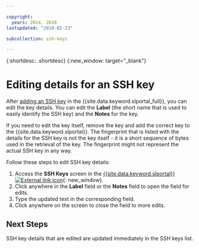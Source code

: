 ```yaml
---

copyright:
  years: 2014, 2018
lastupdated: "2018-02-23"

subcollection: ssh-keys

---
```


{:shortdesc: .shortdesc}
{:new_window: target="_blank"}

# Editing details for an SSH key

After [adding an SSH key](/docs/infrastructure/ssh-keys?topic=ssh-keys-adding-an-ssh-key) in the {{site.data.keyword.slportal_full}}, you can edit the key details. You can edit the **Label** (the short name that is used to easily identify the SSH key) and the **Notes** for the key.

If you need to edit the key itself, remove the key and add the correct key to the {{site.data.keyword.slportal}}. The fingerprint that is listed with the details for the SSH key is not the key itself - it is a short sequence of bytes used in the retrieval of the key. The fingerprint might not represent the actual SSH key in any way.

Follow these steps to edit SSH key details:

1. Access the **SSH Keys** screen in the [{{site.data.keyword.slportal}} ![External link icon](../../icons/launch-glyph.svg "External link icon")](https://control.softlayer.com/){: new_window}.
2. Click anywhere in the **Label** field or the **Notes** field to open the field for edits.
3. Type the updated text in the corresponding field.
4. Click anywhere on the screen to close the field to more edits.


## Next Steps

SSH key details that are edited are updated immediately in the SSH keys list.
